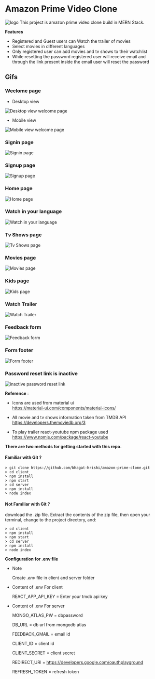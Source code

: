 # Amazon Prime Video Clone

![logo](https://m.media-amazon.com/images/G/01/primevideo/seo//primevideo-seo-logo._CB1544649803_.png)
This project is amazon prime video  clone build in MERN Stack. 

**Features** 

* Registered and Guest users can Watch the trailer of movies
* Select movies in different languages
* Only registered user can add movies and tv shows to their watchlist
* While resetting the password registered user will receive email and through the link present inside the email user will reset the password 


## **Gifs**

### Weclome page
* Desktop view

![Desktop view welcome page](./static/desktopwelcomepage.gif)

* Mobile view 

![Mobile view welcome page](./static/mobilewelcomepage.gif)

### Signin page
![Signin page](./static/signin.gif)


### Signup page
![Signup page](./static/signup.gif)

### Home page
![Home page](./static/home.gif)

### Watch in your language
![Watch in your language](./static/watchinyourlanguage.gif)

### Tv Shows page
![Tv Shows page](./static/tvshows.gif)

### Movies page
![Movies page](./static/movies.gif)

### Kids page
![Kids page](./static/kids.gif)

### Watch Trailer
![Watch Trailer](./static/watchtrailer.gif)

### Feedback form 
![Feedback form](./static/feedbackform.gif)

### Form footer
![Form footer](./static/formfooter.gif)

### Password reset link is inactive
![inactive password reset link](./static/passwordresetlinkinactive.gif)


**Reference** : 

* Icons are used from  material ui  
    https://material-ui.com/components/material-icons/

* All movie and tv shows information taken  from TMDB API 
    https://developers.themoviedb.org/3

* To play trailer react-youtube npm package used 
    https://www.npmjs.com/package/react-youtube 


**There are two methods for getting started with this repo.**


#### Familiar with Git ?

```
> git clone https://github.com/bhagat-hrishi/amazon-prime-clone.git
> cd client
> npm install
> npm start
> cd server 
> npm install
> node index
```

#### Not Familiar with Git ?
download the .zip file.  Extract the contents of the zip file, then open your terminal, change to the project directory, and:

```
> cd client
> npm install
> npm start
> cd server 
> npm install
> node index
```

**Configuration for .env file** 
* Note 
    
    Create *.env*  file in client and server folder

*  Content of .env For client

    REACT_APP_API_KEY = Enter your tmdb api key

* Content of .env For server

    MONGO_ATLAS_PW = dbpassword

    DB_URL = db url from mongodb atlas

    FEEDBACK_GMAIL = email id

    CLIENT_ID = client id

    CLIENT_SECRET = client secret

    REDIRECT_URI = https://developers.google.com/oauthplayground

    REFRESH_TOKEN = refresh token




